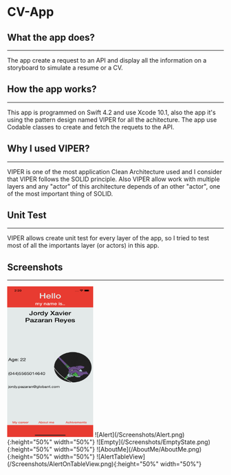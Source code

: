 # CV-App

## What the app does?
------
The app create a request to an API and display all the information on a storyboard to simulate a resume or a CV.

## How the app works?
------
This app is  programmed on Swift 4.2 and use Xcode 10.1, also the app it's using the pattern design named VIPER for all the achitecture. The app use Codable classes to create and fetch the requets to the API.

## Why I used VIPER?
------
VIPER is one of the most application Clean Architecture used and I consider that VIPER follows the SOLID principle. Also VIPER allow work with multiple layers and any "actor" of this architecture depends of an other "actor", one of the most important thing of SOLID.

## Unit Test
------
VIPER allows create unit test for every layer of the app, so I tried to test most of all the importants layer (or actors) in this app.

## Screenshots
-------
<img src="/Screenshots/UserInfo.png" width="200" height="350">
![Alert](/Screenshots/Alert.png){:height="50%" width="50%"}
![Empty](/Screenshots/EmptyState.png){:height="50%" width="50%"}
![AboutMe](/AboutMe/AboutMe.png){:height="50%" width="50%"}
![AlertTableView](/Screenshots/AlertOnTableView.png){:height="50%" width="50%"}
